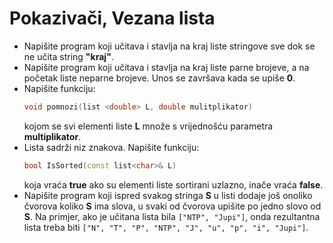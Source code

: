 # Pokazivači, Vezana lista
- Napišite program koji učitava i stavlja na kraj liste stringove sve dok se ne učita string **"kraj"**.
- Napišite program koji učitava i stavlja na kraj liste parne brojeve, a na početak liste neparne brojeve. Unos se završava kada se upiše **0**.
- Napišite funkciju: 
  ```c++
  void pomnozi(list <double> L, double mulitplikator)
  ```
  kojom se svi elementi liste **L** množe s vrijednošću parametra **multiplikator**.
- Lista sadrži niz znakova. Napišite funkciju:
  ```c++
  bool IsSorted(const list<char>& L)
  ```
  koja vraća **true** ako su elementi liste sortirani uzlazno, inače vraća **false**. 
- Napišite program koji ispred svakog stringa **S** u listi dodaje još onoliko čvorova koliko **S** ima slova, u svaki od čvorova upišite po jedno slovo od **S**. 
  Na primjer, ako je učitana lista bila ```["NTP", "Jupi"]```, onda rezultantna lista treba biti ```["N", "T", "P", "NTP", "J", "u", "p", "i", "Jupi"]```.